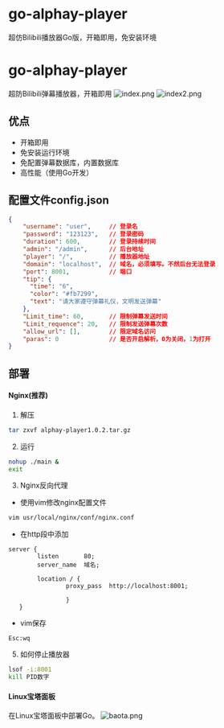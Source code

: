 # go-alphay-player
超仿Bilibili播放器Go版，开箱即用，免安装环境

# go-alphay-player
超防Bilibili弹幕播放器，开箱即用
![index.png](https://tva1.sinaimg.cn/large/008c6yxSgy1h537zlyqc2j31h60pvtx7.jpg)
![index2.png](https://tva1.sinaimg.cn/large/008c6yxSgy1h5380v99acj30rc0ir7ar.jpg)

## 优点
* 开箱即用
* 免安装运行环境
* 免配置弹幕数据库，内置数据库
* 高性能（使用Go开发）

## 配置文件config.json
```json
{
    "username": "user",     // 登录名
    "password": "123123",   // 登录密码
    "duration": 600,        // 登录持续时间
    "admin": "/admin",      // 后台地址
    "player": "/",          // 播放器地址
    "domain": "localhost",  // 域名，必须填写。不然后台无法登录
    "port": 8001,           // 端口
    "tip": {
      "time": "6",
      "color": "#fb7299",
      "text": "请大家遵守弹幕礼仪，文明发送弹幕"
    },
    "Limit_time": 60,       // 限制弹幕发送时间
    "Limit_requence": 20,   // 限制发送弹幕次数
    "allow_url": [],        // 限定域名访问
    "paras": 0              // 是否开启解析，0为关闭，1为打开
}
```
## 部署
#### Nginx(推荐)
1. 解压
```bash
tar zxvf alphay-player1.0.2.tar.gz
```
2. 运行
```bash
nohup ./main &
exit
```
3. Nginx反向代理
* 使用vim修改nginx配置文件
```bash
vim usr/local/nginx/conf/nginx.conf
```
* 在http段中添加
```vim
server {
        listen       80;
        server_name  域名;

        location / {
                proxy_pass  http://localhost:8001;

                }
   }
```
* vim保存
```vim
Esc:wq
```
5. 如何停止播放器
```bash
lsof -i:8001
kill PID数字
```
#### Linux宝塔面板
在Linux宝塔面板中部署Go。
![baota.png](https://tva1.sinaimg.cn/large/008c6yxSgy1h54a3l9dowj31aq066q50.jpg)



